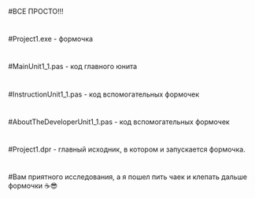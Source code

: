 #ВСЕ ПРОСТО!!!
#
#Project1.exe - формочка
#
#MainUnit1_1.pas - код главного юнита
#
#InstructionUnit1_1.pas - код вспомогательных формочек
#
#AboutTheDeveloperUnit1_1.pas - код вспомогательных формочек
#
#Project1.dpr - главный исходник, в котором и запускается формочка.
#
#Вам приятного исследования, а я пошел пить чаек и клепать дальше формочки ☕😎

